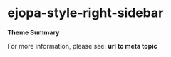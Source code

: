 # ejopa-style-right-sidebar

**Theme Summary**

For more information, please see: **url to meta topic**
